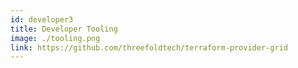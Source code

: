 ```yaml
---
id: developer3
title: Developer Tooling
image: ./tooling.png
link: https://github.com/threefoldtech/terraform-provider-grid
---
```

